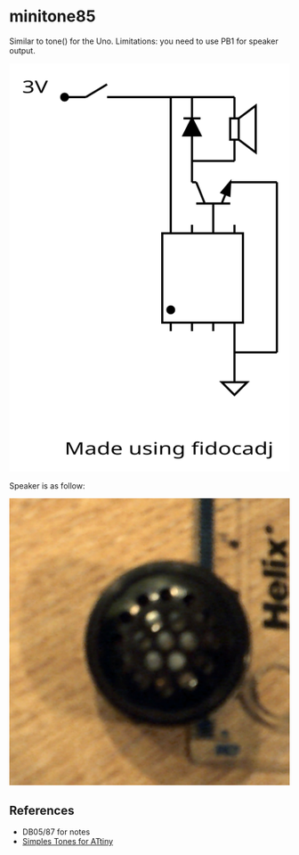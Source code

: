# minitone85

Similar to tone() for the Uno. Limitations: you need to use PB1 for speaker output.

![schematic](minitone85.svg)

Speaker is as follow:

![Speaker](speaker.jpg)



## References

* DB05/87 for notes
* [Simples Tones for ATtiny](http://www.technoblogy.com/show?KVO)